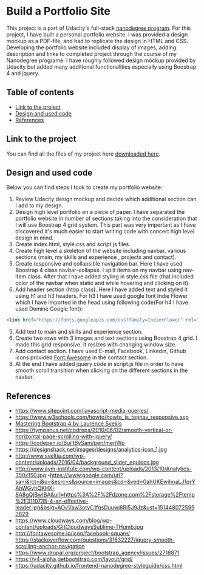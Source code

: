 # Build a Portfolio Site

This project is a part of Udacity's full-stack [nanodegree program](https://www.udacity.com/nanodegree). For this project, I have built a personal portfolio website. I was provided a design mockup as a PDF-file, and had to replicate the design in HTML and CSS. Developing the portfolio website included display of images, adding description and links to completed project through the course  of my Nanodegree programe. I have roughly followed design mockup provided by Udacity but added many additional functionalities especially using Boostrap 4 and jquery.  

## Table of contents

- [Link to the project](#link-to-the-project)
- [Design and used code](#design-and-used-code)
- [References](#references)

## Link to the project

You can find all the files of my project here [downloaded here](https://github.com/paulina-grunwald/Udacity-Full-Stack-Web-Developer-Nanodegree/tree/master/P1%20-%20Movie%20Trailer%20Website).

## Design and used code

Below you can find steps I took to create my portfolio website:
1. Review Udacity  design mockup and decide which additional section can I add to my design.
2. Design high level portfolio on a piece of paper. I have separated the portfolio website in number of sections taking into the consideration that I will use Boostrap 4 grid system. This part was very important as I have discovered it's much easier to start writing code with concert high level design in mind.
3. Create index.html, style.css  and script.js files.
4. Create high level a skeleton of the website including navbar, various sections (main, my skills and experience , projects and contact).
5. Create responsive and collapsible navigation bar. Here I have used Boostrap 4 class navbar-collapse. I split items on my navbar using nav-item class. After that I have added styling in style.css file (that included color of the navbar when static and while hovering and clicking on it).
6. Add header section (htop class). Here I have added text and styled it using h1 and h3 headers. For h3 I have used google font Indie Flower which I have imported in the head using following code(For h4 I have used Domine Google font):
```html
<link href="https://fonts.googleapis.com/css?family=Indie+Flower" rel="stylesheet">
```
5. Add text to main and skills and experience section.
6. Create two rows with 3 images and text sections using Boostrap 4 grid. I made this grid responsive. It resizes with changing window size.
7. Add contact section. I have used E-mail, Facebook, Linkedin, Github icons provided [Font Awesome](http://fontawesome.io/icon/) in the contact section.
8. At the end I have added jquery code in script.js file in order to have smooth scroll transition when clicking on the different sections in the navbar.


## References
- https://www.sitepoint.com/javascript-media-queries/
- https://www.w3schools.com/howto/howto_js_topnav_responsive.asp
- [Mastering Bootstrap 4 by Laurence Svekis](https://www.safaribooksonline.com/library/view/mastering-bootstrap-4/9781787124141/)
- https://tympanus.net/codrops/2010/06/02/smooth-vertical-or-horizontal-page-scrolling-with-jquery/
- https://codepen.io/BuiltBySam/pen/merjWp
- https://designshack.net/images/designs/analytics-icon_1.jpg
- http://www.sveltia.com/wp-content/uploads/2016/04/background_slider_equipos.jpg
- http://www.aym-institute.com/wp-content/uploads/2013/10/Analytics-350x150.jpg
-https://www.google.com/url?sa=i&rct=j&q=&esrc=s&source=images&cd=&ved=0ahUKEwihnaLJ1qrYAhWGvhQKHX-8A8gQjBwIBA&url=https%3A%2F%2Fdzone.com%2Fstorage%2Ftemp%2F3110735-4-an-effective-leader.jpg&psig=AOvVaw3otyC1fgsDuuwj8Rl5J9Jz&ust=1514480725953829
- https://www.cloudways.com/blog/wp-content/uploads/GItCloudwaysSublime-THumb.jpg
- http://fontawesome.io/icon/facebook-square/
 https://stackoverflow.com/questions/31832227/jquery-smooth-scrolling-anchor-navigation
- https://www.drupal.org/project/bootstrap_agency/issues/2718871
- https://v4-alpha.getbootstrap.com/layout/grid/
- https://udacity.github.io/frontend-nanodegree-styleguide/css.html
